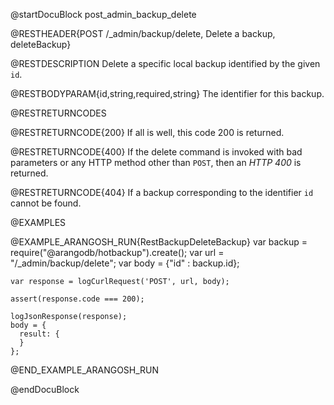 @startDocuBlock post_admin_backup_delete

@RESTHEADER{POST /_admin/backup/delete, Delete a backup, deleteBackup}

@RESTDESCRIPTION
Delete a specific local backup identified by the given `id`.

@RESTBODYPARAM{id,string,required,string}
The identifier for this backup.

@RESTRETURNCODES

@RESTRETURNCODE{200}
If all is well, this code 200 is returned.

@RESTRETURNCODE{400}
If the delete command is invoked with bad parameters or any HTTP
method other than `POST`, then an *HTTP 400* is returned.

@RESTRETURNCODE{404}
If a backup corresponding to the identifier `id` cannot be found.

@EXAMPLES

@EXAMPLE_ARANGOSH_RUN{RestBackupDeleteBackup}
    var backup = require("@arangodb/hotbackup").create();
    var url = "/_admin/backup/delete";
    var body = {"id" : backup.id};

    var response = logCurlRequest('POST', url, body);

    assert(response.code === 200);

    logJsonResponse(response);
    body = {
      result: {
      }
    };
@END_EXAMPLE_ARANGOSH_RUN

@endDocuBlock
